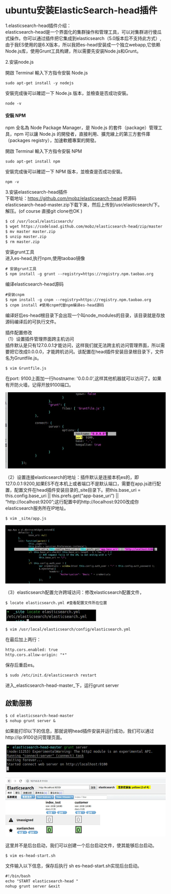 # ubuntu安装ElasticSearch-head插件



1.elasticsearch-head插件介绍：  
elasticsearch-head是一个界面化的集群操作和管理工具，可以对集群进行傻瓜式操作。你可以通过插件把它集成到elasticsearch（5.0版本后不支持此方式）,由于我ES使用的是6.X版本，所以我把es-head安装成一个独立webapp,它依赖Node.js库，使用Grunt工具构建，所以需要先安装Node.js和Grunt。



2.安装node.js

開啟 Terminal 輸入下方指令安裝 Node.js

```text
sudo apt-get install -y nodejs
```

安裝完成後可以確認一下 Node.js 版本，並檢查是否成功安裝。

```text
node -v
```

#### 安裝 NPM <a id="&#x5B89;&#x88DD;-npm"></a>

npm 全名為 Node Package Manager，是 Node.js 的套件（package）管理工具，npm 可以讓 Node.js 的開發者，直接利用、擴充線上的第三方套件庫（packages registry），加速軟體專案的開發。

開啟 Terminal 輸入下方指令安裝 NPM

```text
sudo apt-get install npm
```

安裝完成後可以確認一下 NPM 版本，並檢查是否成功安裝。

```text
npm -v
```

  
3.安装elasticsearch-head插件  
下载地址：https://github.com/mobz/elasticsearch-head 把源码elasticsearch-head-master.zip下载下来，然后上传到/usr/elasticsearch/下。解压。\(of course 直接git clone也OK \)

```text
$ cd /usr/local/elasticsearch/
$ wget https://codeload.github.com/mobz/elasticsearch-head/zip/master 
$ mv master master.zip
$ unzip master.zip
$ rm master.zip
```

安装grunt工具  
进入es-head,执行npm,使用taobao镜像

```text
# 安装grunt工具
$ npm install -g grunt --registry=https://registry.npm.taobao.org
```

编译elasticsearch-head源码

```text
#安装cnpm
$ npm install -g cnpm --registry=https://registry.npm.taobao.org
$ cnpm install #使用cnpm代替npm编译es-head源码
```

编译好后es-head根目录下会出现一个叫node\_modules的目录，该目录就是存放源码编译后的可执行文件。

插件配置修改  
（1）设置插件管理界面跨主机访问  
插件默认是只有127.0.0.1才能访问，这样我们就无法跨主机访问管理界面，所以需要把它改成0.0.0.0，才能跨机访问。该配置在head插件安装目录根目录下，文件名为Gruntfile.js。

```text
$ vim Gruntfile.js
```

在port: 9100上面加一行hostname: '0.0.0.0',这样其他机器就可以访问了。如果有开防火墙，记得开放9100端口。

![](../../../.gitbook/assets/tu-pian-%20%2816%29.png)

（2）设置连接elasticsearch的地址：插件默认是连接本机es的，即127.0.0.1:9200,如果ES不在本机上或者端口不是默认端口，需要在app.js进行配置，配置文件在head插件安装目录的\_site目录下。把this.base\_uri = this.config.base\_uri \|\| this.prefs.get\(“app-base\_uri”\) \|\| “http://localhost:9200”;这行配置中的http://localhost:9200改成你elasticsearch服务所在IP地址。

```text
$ vim _site/app.js
```

![](../../../.gitbook/assets/tu-pian-%20%2813%29.png)

（3）elasticsearch配置允许跨域访问：修改elasticsearch配置文件，

```text
$ locate elasticsearch.yml #查看配置文件所在位置
```

![](../../../.gitbook/assets/tu-pian-%20%2818%29.png)

```text
$ vim /usr/local/elasticsearch/config/elasticsearch.yml
```

在最后加上两行：

```text
http.cors.enabled: true
http.cors.allow-origin: "*"
```

保存后重启es。

```text
$ sudo /etc/init.d/elasticsearch restart
```

进入_elasticsearch-head-master_下，运行grunt server

## 啟動服務

```text
$ cd elasticsearch-head-master
$ nohup grunt server &
```

如果能打印以下的信息，那就说明head插件安装并运行成功，我们可以通过http://ip:9100访问管理页面。

![](../../../.gitbook/assets/tu-pian-%20%2814%29.png)

![](../../../.gitbook/assets/tu-pian-%20%2815%29.png)

这里并不是后台启动，我们可以创建一个后台启动文件，使其能够后台启动。

```text
$ vim es-head-start.sh
```

文件输入以下信息，保存后执行 sh es-head-start.sh实现后台启动。

```text
#!/bin/bash
echo "START elasticsearch-head "
nohup grunt server &exit
```

